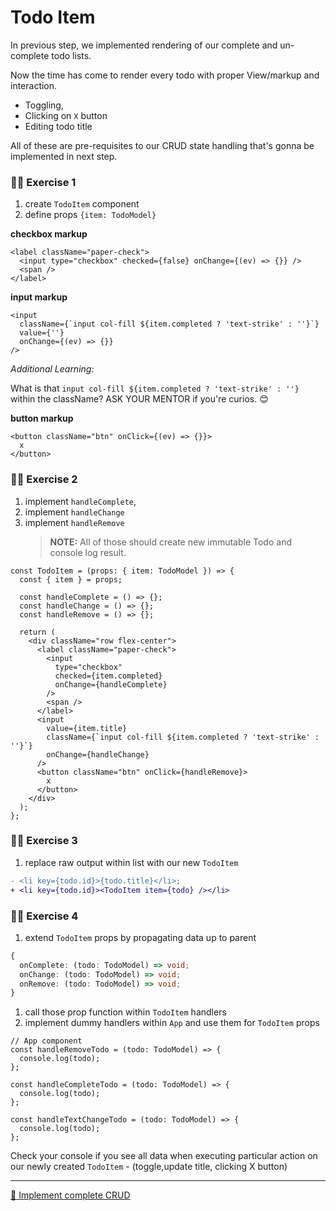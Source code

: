 # Todo Item

In previous step, we implemented rendering of our complete and un-complete todo lists.

Now the time has come to render every todo with proper View/markup and interaction.

- Toggling,
- Clicking on `X` button
- Editing todo title

All of these are pre-requisites to our CRUD state handling that's gonna be implemented in next step.

### 🙇‍♀️ Exercise 1

1. create `TodoItem` component
1. define props `{item: TodoModel}`

**checkbox markup**

```tsx
<label className="paper-check">
  <input type="checkbox" checked={false} onChange={(ev) => {}} />
  <span />
</label>
```

**input markup**

```tsx
<input
  className={`input col-fill ${item.completed ? 'text-strike' : ''}`}
  value={''}
  onChange={(ev) => {}}
/>
```

_Additional Learning:_

What is that `input col-fill ${item.completed ? 'text-strike' : ''}` within the className? ASK YOUR MENTOR if you're curios. 😊

**button markup**

```tsx
<button className="btn" onClick={(ev) => {}}>
  x
</button>
```

### 🙇‍♀️ Exercise 2

1. implement `handleComplete`,
1. implement `handleChange`
1. implement `handleRemove`
   > **NOTE:** All of those should create new immutable Todo and console log result.

```tsx
const TodoItem = (props: { item: TodoModel }) => {
  const { item } = props;

  const handleComplete = () => {};
  const handleChange = () => {};
  const handleRemove = () => {};

  return (
    <div className="row flex-center">
      <label className="paper-check">
        <input
          type="checkbox"
          checked={item.completed}
          onChange={handleComplete}
        />
        <span />
      </label>
      <input
        value={item.title}
        className={`input col-fill ${item.completed ? 'text-strike' : ''}`}
        onChange={handleChange}
      />
      <button className="btn" onClick={handleRemove}>
        x
      </button>
    </div>
  );
};
```

### 🙇‍♀️ Exercise 3

1. replace raw output within list with our new `TodoItem`

```diff
- <li key={todo.id}>{todo.title}</li>;
+ <li key={todo.id}><TodoItem item={todo} /></li>
```

### 🙇‍♀️ Exercise 4

1. extend `TodoItem` props by propagating data up to parent

```ts
{
  onComplete: (todo: TodoModel) => void;
  onChange: (todo: TodoModel) => void;
  onRemove: (todo: TodoModel) => void;
}
```

1. call those prop function within `TodoItem` handlers
1. implement dummy handlers within `App` and use them for `TodoItem` props

```tsx
// App component
const handleRemoveTodo = (todo: TodoModel) => {
  console.log(todo);
};

const handleCompleteTodo = (todo: TodoModel) => {
  console.log(todo);
};

const handleTextChangeTodo = (todo: TodoModel) => {
  console.log(todo);
};
```

Check your console if you see all data when executing particular action on our newly created `TodoItem` - (toggle,update title, clicking X button)

---

[🚀 Implement complete CRUD](./8-complete-crud.md)
